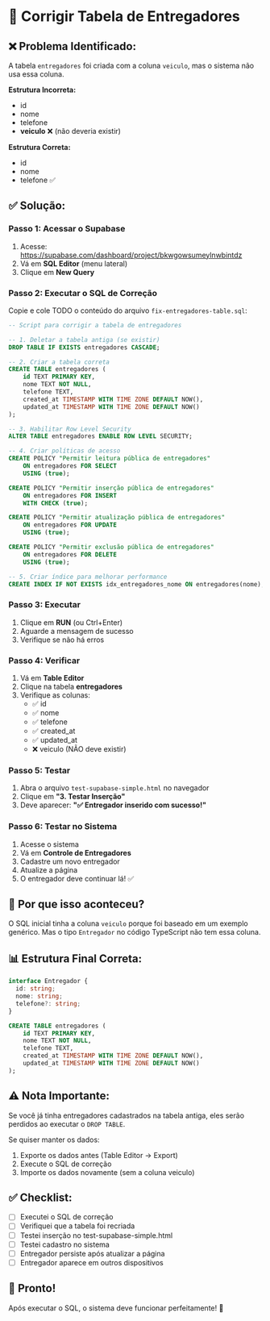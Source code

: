 # 🔧 Corrigir Tabela de Entregadores

## ❌ Problema Identificado:

A tabela `entregadores` foi criada com a coluna `veiculo`, mas o sistema não usa essa coluna.

**Estrutura Incorreta:**
- id
- nome
- telefone
- **veiculo** ❌ (não deveria existir)

**Estrutura Correta:**
- id
- nome
- telefone ✅

## ✅ Solução:

### Passo 1: Acessar o Supabase

1. Acesse: https://supabase.com/dashboard/project/bkwgowsumeylnwbintdz
2. Vá em **SQL Editor** (menu lateral)
3. Clique em **New Query**

### Passo 2: Executar o SQL de Correção

Copie e cole TODO o conteúdo do arquivo `fix-entregadores-table.sql`:

```sql
-- Script para corrigir a tabela de entregadores

-- 1. Deletar a tabela antiga (se existir)
DROP TABLE IF EXISTS entregadores CASCADE;

-- 2. Criar a tabela correta
CREATE TABLE entregadores (
    id TEXT PRIMARY KEY,
    nome TEXT NOT NULL,
    telefone TEXT,
    created_at TIMESTAMP WITH TIME ZONE DEFAULT NOW(),
    updated_at TIMESTAMP WITH TIME ZONE DEFAULT NOW()
);

-- 3. Habilitar Row Level Security
ALTER TABLE entregadores ENABLE ROW LEVEL SECURITY;

-- 4. Criar políticas de acesso
CREATE POLICY "Permitir leitura pública de entregadores" 
    ON entregadores FOR SELECT 
    USING (true);

CREATE POLICY "Permitir inserção pública de entregadores" 
    ON entregadores FOR INSERT 
    WITH CHECK (true);

CREATE POLICY "Permitir atualização pública de entregadores" 
    ON entregadores FOR UPDATE 
    USING (true);

CREATE POLICY "Permitir exclusão pública de entregadores" 
    ON entregadores FOR DELETE 
    USING (true);

-- 5. Criar índice para melhorar performance
CREATE INDEX IF NOT EXISTS idx_entregadores_nome ON entregadores(nome);
```

### Passo 3: Executar

1. Clique em **RUN** (ou Ctrl+Enter)
2. Aguarde a mensagem de sucesso
3. Verifique se não há erros

### Passo 4: Verificar

1. Vá em **Table Editor**
2. Clique na tabela **entregadores**
3. Verifique as colunas:
   - ✅ id
   - ✅ nome
   - ✅ telefone
   - ✅ created_at
   - ✅ updated_at
   - ❌ veiculo (NÃO deve existir)

### Passo 5: Testar

1. Abra o arquivo `test-supabase-simple.html` no navegador
2. Clique em **"3. Testar Inserção"**
3. Deve aparecer: **"✅ Entregador inserido com sucesso!"**

### Passo 6: Testar no Sistema

1. Acesse o sistema
2. Vá em **Controle de Entregadores**
3. Cadastre um novo entregador
4. Atualize a página
5. O entregador deve continuar lá! ✅

## 🎯 Por que isso aconteceu?

O SQL inicial tinha a coluna `veiculo` porque foi baseado em um exemplo genérico. Mas o tipo `Entregador` no código TypeScript não tem essa coluna.

## 📊 Estrutura Final Correta:

```typescript
interface Entregador {
  id: string;
  nome: string;
  telefone?: string;
}
```

```sql
CREATE TABLE entregadores (
    id TEXT PRIMARY KEY,
    nome TEXT NOT NULL,
    telefone TEXT,
    created_at TIMESTAMP WITH TIME ZONE DEFAULT NOW(),
    updated_at TIMESTAMP WITH TIME ZONE DEFAULT NOW()
);
```

## ⚠️ Nota Importante:

Se você já tinha entregadores cadastrados na tabela antiga, eles serão perdidos ao executar o `DROP TABLE`. 

Se quiser manter os dados:
1. Exporte os dados antes (Table Editor → Export)
2. Execute o SQL de correção
3. Importe os dados novamente (sem a coluna veiculo)

## ✅ Checklist:

- [ ] Executei o SQL de correção
- [ ] Verifiquei que a tabela foi recriada
- [ ] Testei inserção no test-supabase-simple.html
- [ ] Testei cadastro no sistema
- [ ] Entregador persiste após atualizar a página
- [ ] Entregador aparece em outros dispositivos

## 🎉 Pronto!

Após executar o SQL, o sistema deve funcionar perfeitamente! 🚀

